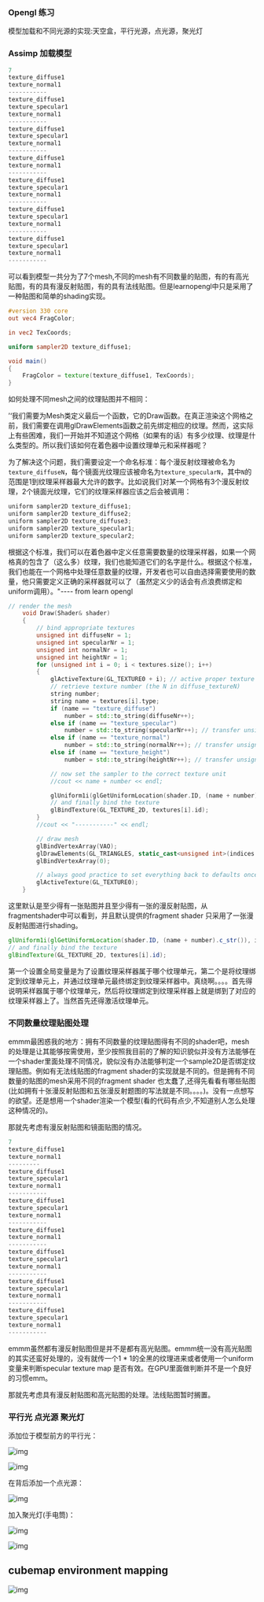 ### Opengl 练习

模型加载和不同光源的实现:天空盒，平行光源，点光源，聚光灯

### Assimp 加载模型

```cpp
7
texture_diffuse1
texture_normal1
-----------
texture_diffuse1
texture_specular1
texture_normal1
-----------
texture_diffuse1
texture_specular1
texture_normal1
-----------
texture_diffuse1
texture_normal1
-----------
texture_diffuse1
texture_specular1
texture_normal1
-----------
texture_diffuse1
texture_specular1
texture_normal1
-----------
texture_diffuse1
texture_specular1
texture_normal1
-----------
```

可以看到模型一共分为了7个mesh,不同的mesh有不同数量的贴图，有的有高光贴图，有的具有漫反射贴图，有的具有法线贴图。但是learnopengl中只是采用了一种贴图和简单的shading实现。

```glsl
#version 330 core
out vec4 FragColor;

in vec2 TexCoords;

uniform sampler2D texture_diffuse1;

void main()
{    
    FragColor = texture(texture_diffuse1, TexCoords);
}
```

如何处理不同mesh之间的纹理贴图并不相同：

’‘我们需要为Mesh类定义最后一个函数，它的Draw函数。在真正渲染这个网格之前，我们需要在调用glDrawElements函数之前先绑定相应的纹理。然而，这实际上有些困难，我们一开始并不知道这个网格（如果有的话）有多少纹理、纹理是什么类型的。所以我们该如何在着色器中设置纹理单元和采样器呢？

为了解决这个问题，我们需要设定一个命名标准：每个漫反射纹理被命名为`texture_diffuseN`，每个镜面光纹理应该被命名为`texture_specularN`，其中`N`的范围是1到纹理采样器最大允许的数字。比如说我们对某一个网格有3个漫反射纹理，2个镜面光纹理，它们的纹理采样器应该之后会被调用：

```c++
uniform sampler2D texture_diffuse1;
uniform sampler2D texture_diffuse2;
uniform sampler2D texture_diffuse3;
uniform sampler2D texture_specular1;
uniform sampler2D texture_specular2;
```

根据这个标准，我们可以在着色器中定义任意需要数量的纹理采样器，如果一个网格真的包含了（这么多）纹理，我们也能知道它们的名字是什么。根据这个标准，我们也能在一个网格中处理任意数量的纹理，开发者也可以自由选择需要使用的数量，他只需要定义正确的采样器就可以了（虽然定义少的话会有点浪费绑定和uniform调用）。"---- from learn opengl

```cpp
// render the mesh
    void Draw(Shader& shader)
    {
        // bind appropriate textures
        unsigned int diffuseNr = 1;
        unsigned int specularNr = 1;
        unsigned int normalNr = 1;
        unsigned int heightNr = 1;
        for (unsigned int i = 0; i < textures.size(); i++)
        {
            glActiveTexture(GL_TEXTURE0 + i); // active proper texture unit before binding
            // retrieve texture number (the N in diffuse_textureN)
            string number;
            string name = textures[i].type;
            if (name == "texture_diffuse")
                number = std::to_string(diffuseNr++);
            else if (name == "texture_specular")
                number = std::to_string(specularNr++); // transfer unsigned int to string
            else if (name == "texture_normal")
                number = std::to_string(normalNr++); // transfer unsigned int to string
            else if (name == "texture_height")
                number = std::to_string(heightNr++); // transfer unsigned int to string

            // now set the sampler to the correct texture unit
            //cout << name + number << endl;

            glUniform1i(glGetUniformLocation(shader.ID, (name + number).c_str()), i);
            // and finally bind the texture
            glBindTexture(GL_TEXTURE_2D, textures[i].id);
        }
        //cout << "-----------" << endl;

        // draw mesh
        glBindVertexArray(VAO);
        glDrawElements(GL_TRIANGLES, static_cast<unsigned int>(indices.size()), GL_UNSIGNED_INT, 0);
        glBindVertexArray(0);

        // always good practice to set everything back to defaults once configured.
        glActiveTexture(GL_TEXTURE0);
    }
```

这里默认是至少得有一张贴图并且至少得有一张的漫反射贴图，从fragmentshader中可以看到，并且默认提供的fragment shader 只采用了一张漫反射贴图进行shading。

```glsl
glUniform1i(glGetUniformLocation(shader.ID, (name + number).c_str()), i);
// and finally bind the texture
glBindTexture(GL_TEXTURE_2D, textures[i].id);
```

第一个设置全局变量是为了设置纹理采样器属于哪个纹理单元，第二个是将纹理绑定到纹理单元上，并通过纹理单元最终绑定到纹理采样器中。真绕啊。。。。首先得说明采样器属于哪个纹理单元，然后将纹理绑定到纹理采样器上就是绑到了对应的纹理采样器上了。当然首先还得激活纹理单元。

### 不同数量纹理贴图处理

emmm最困惑我的地方：拥有不同数量的纹理贴图得有不同的shader吧，mesh的处理是让其能够按需使用，至少按照我目前的了解的知识貌似并没有方法能够在一个shader里面处理不同情况，貌似没有办法能够判定一个sample2D是否绑定纹理贴图。例如有无法线贴图的fragment shader的实现就是不同的。但是拥有不同数量的贴图的mesh采用不同的fragment shader 也太蠢了,还得先看看有哪些贴图(比如拥有十张漫反射贴图和五张漫反射题图的写法就是不同。。。。)。没有一点想写的欲望。还是想用一个shader渲染一个模型(看的代码有点少,不知道别人怎么处理这种情况的)。

那就先考虑有漫反射贴图和镜面贴图的情况。

```cpp
7
texture_diffuse1
texture_normal1
---------
texture_diffuse1
texture_specular1
texture_normal1
-----------
texture_diffuse1
texture_specular1
texture_normal1
-----------
texture_diffuse1
texture_normal1
-----------
texture_diffuse1
texture_specular1
texture_normal1
-----------
texture_diffuse1
texture_specular1
texture_normal1
-----------
texture_diffuse1
texture_specular1
texture_normal1
-----------
```

emmm虽然都有漫反射贴图但是并不是都有高光贴图。emmm统一没有高光贴图的其实还蛮好处理的，没有就传一个1 * 1的全黑的纹理进来或者使用一个uniform变量来判断specular texture map 是否有效。在GPU里面做判断并不是一个良好的习惯emm。

那就先考虑具有漫反射贴图和高光贴图的处理。法线贴图暂时搁置。

### 平行光 点光源 聚光灯

添加位于模型前方的平行光：

![img](img/1.PNG)

![img](img/2.PNG)

在背后添加一个点光源：

![img](img/3.PNG)

加入聚光灯(手电筒)：

![img](img/4.PNG)

![img](img/5.PNG)

##   cubemap environment mapping

![img](img/6.PNG)

